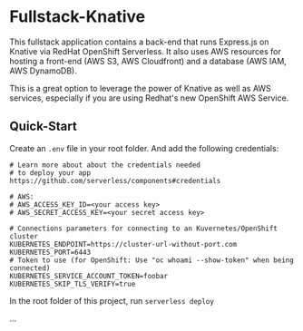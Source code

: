 # Fullstack-Knative

This fullstack application contains a back-end that runs Express.js on Knative via RedHat OpenShift Serverless.  It also uses AWS resources for hosting a front-end (AWS S3, AWS Cloudfront) and a database (AWS IAM, AWS DynamoDB).

This is a great option to leverage the power of Knative as well as AWS services, especially if you are using Redhat's new OpenShift AWS Service.

## Quick-Start

Create an `.env` file in your root folder.  And add the following credentials:

```
# Learn more about about the credentials needed
# to deploy your app https://github.com/serverless/components#credentials

# AWS:
# AWS_ACCESS_KEY_ID=<your access key>
# AWS_SECRET_ACCESS_KEY=<your secret access key>

# Connections parameters for connecting to an Kuvernetes/OpenShift cluster
KUBERNETES_ENDPOINT=https://cluster-url-without-port.com
KUBERNETES_PORT=6443
# Token to use (for OpenShift: Use "oc whoami --show-token" when being connected)
KUBERNETES_SERVICE_ACCOUNT_TOKEN=foobar
KUBERNETES_SKIP_TLS_VERIFY=true
```

In the root folder of this project, run `serverless deploy`

...
